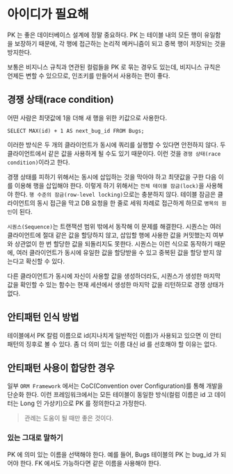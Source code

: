 # 아이디가 필요해

PK 는 좋은 데이터베이스 설계에 정말 중요하다. PK 는 테이블 내의 모든 행이 유일함을 보장하기 때문에, 각 행에 접근하는 논리적 메커니즘이 되고 중복 행이 저장되는 것을 방지한다.

보통은 비지니스 규칙과 연관된 컬럼들을 PK 로 묶는 경우도 있는데, 비지니스 규칙은 언제든 변할 수 있으므로, 인조키를 만들어서 사용하는 편이 좋다.

## 경쟁 상태(race condition)

어떤 사람은 최댓값에 1을 더해 새 행을 위한 키값으로 사용한다.

```
SELECT MAX(id) + 1 AS next_bug_id FROM Bugs;
```

이러한 방식은 두 개의 클라이언트가 동시에 쿼리를 실행할 수 있다면 안전하지 않다. 두 클라이언트에서 같은 값을 사용하게 될 수도 있기 때문이다.
이런 것을 `경쟁 상태(race condition)`이라고 한다. 

경쟁 상태를 피하기 위해서는 동시에 삽입하는 것을 막아야 하고 최댓값을 구한 다음 이를 이용해 행을 삽입해야 한다. 이렇게 하기 위해서는 `전체 테이블 잠금(lock)`을 사용해야 한다.
`행 수준의 잠금(row-level locking)`으로는 충분하지 않다. 테이블 잠금은 클라이언트의 동시 접근을 막고 DB 요청을 한 줄로 세워 차례로 접근하게 하므로 `병목의 원인`이 된다.

`시퀀스(Sequence)`는 트랜잭션 범위 밖에서 동작해 이 문제를 해결한다. 시퀀스는 여러 클라이언트에 절대 같은 값을 할당하지 않고, 삽입할 행에 사용한 값을 커밋했는지 여부와 상관없이
한 번 할당한 값을 되돌리지도 못한다. 시퀀스는 이런 식으로 동작하기 때문에, 여러 클라이언트가 동시에 유일한 값을 할당받을 수 있고 중복된 값을 할당 받지 않는다고 확신할 수 있다.

다른 클라이언트가 동시에 자신이 사용할 값을 생성하더라도, 시퀀스가 생성한 마지막 값을 확인할 수 있는 함수는 현재 세션에서 생성한 마지막 값을 리턴하므로 경쟁 상태가 없다.

## 안티패턴 인식 방법

테이블에서 PK 칼럼 이름으로 id(지나치게 일반적인 이름)가 사용되고 있으면 이 안티패턴의 징후로 볼 수 있다. 좀 더 의미 있는 이름 대신 id 를 선호해야 할 이유는 없다.

## 안티패턴 사용이 합당한 경우

일부 `ORM Framework` 에서는 CoC(Convention over Configuration)를 통해 개발을 단순화 한다. 이런 프레임워크에서는 모든 테이블이 동일한 방식(컬럼 이름은 id 고 데이터는 Long 인 가상키)으로 PK
를 정의한다고 가정한다.

> 관례는 도움이 될 때만 좋은 것이다.

### 있는 그대로 말하기

PK 에 의미 있는 이름을 선택해야 한다. 예를 들어, Bugs 테이블의 PK 는 bug_id 가 되어야 한다. FK 에서도 가능하다면 같은 이름을 사용해야 한다.
